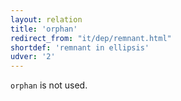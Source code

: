 ```yaml
---
layout: relation
title: 'orphan'
redirect_from: "it/dep/remnant.html"
shortdef: 'remnant in ellipsis'
udver: '2'
---
```


`orphan` is not used.
